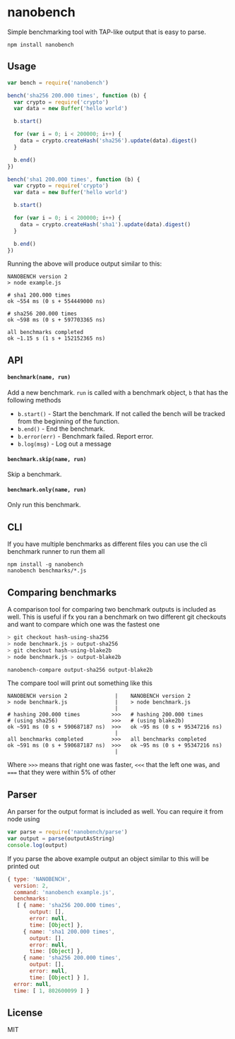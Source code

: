 # nanobench

Simple benchmarking tool with TAP-like output that is easy to parse.

```
npm install nanobench
```

## Usage

``` js
var bench = require('nanobench')

bench('sha256 200.000 times', function (b) {
  var crypto = require('crypto')
  var data = new Buffer('hello world')

  b.start()

  for (var i = 0; i < 200000; i++) {
    data = crypto.createHash('sha256').update(data).digest()
  }

  b.end()
})

bench('sha1 200.000 times', function (b) {
  var crypto = require('crypto')
  var data = new Buffer('hello world')

  b.start()

  for (var i = 0; i < 200000; i++) {
    data = crypto.createHash('sha1').update(data).digest()
  }

  b.end()
})
```

Running the above will produce output similar to this:

```
NANOBENCH version 2
> node example.js

# sha1 200.000 times
ok ~554 ms (0 s + 554449000 ns)

# sha256 200.000 times
ok ~598 ms (0 s + 597703365 ns)

all benchmarks completed
ok ~1.15 s (1 s + 152152365 ns)
```

## API

#### `benchmark(name, run)`

Add a new benchmark. `run` is called with a benchmark object, `b` that has the following methods

* `b.start()` - Start the benchmark. If not called the bench will be tracked from the beginning of the function.
* `b.end()` - End the benchmark.
* `b.error(err)` - Benchmark failed. Report error.
* `b.log(msg)` - Log out a message

#### `benchmark.skip(name, run)`

Skip a benchmark.

#### `benchmark.only(name, run)`

Only run this benchmark.

## CLI

If you have multiple benchmarks as different files you can use the cli benchmark runner to run them all

```
npm install -g nanobench
nanobench benchmarks/*.js
```

## Comparing benchmarks

A comparison tool for comparing two benchmark outputs is included as well.
This is useful if fx you ran a benchmark on two different git checkouts and want to compare which
one was the fastest one

``` sh
> git checkout hash-using-sha256
> node benchmark.js > output-sha256
> git checkout hash-using-blake2b
> node benchmark.js > output-blake2b

nanobench-compare output-sha256 output-blake2b
```

The compare tool will print out something like this

```
NANOBENCH version 2               |    NANOBENCH version 2
> node benchmark.js               |    > node benchmark.js
                                  |
# hashing 200.000 times          >>>   # hashing 200.000 times
# (using sha256)                 >>>   # (using blake2b)
ok ~591 ms (0 s + 590687187 ns)  >>>   ok ~95 ms (0 s + 95347216 ns)
                                  |
all benchmarks completed         >>>   all benchmarks completed
ok ~591 ms (0 s + 590687187 ns)  >>>   ok ~95 ms (0 s + 95347216 ns)
                                  |
```

Where `>>>` means that right one was faster, `<<<` that the left one was, and `===` that they were within 5% of other



## Parser

An parser for the output format is included as well. You can require it from node using

``` js
var parse = require('nanobench/parse')
var output = parse(outputAsString)
console.log(output)
```

If you parse the above example output an object similar to this will be printed out

``` js
{ type: 'NANOBENCH',
  version: 2,
  command: 'nanobench example.js',
  benchmarks:
   [ { name: 'sha256 200.000 times',
       output: [],
       error: null,
       time: [Object] },
     { name: 'sha1 200.000 times',
       output: [],
       error: null,
       time: [Object] },
     { name: 'sha256 200.000 times',
       output: [],
       error: null,
       time: [Object] } ],
  error: null,
  time: [ 1, 802600099 ] }
```

## License

MIT
